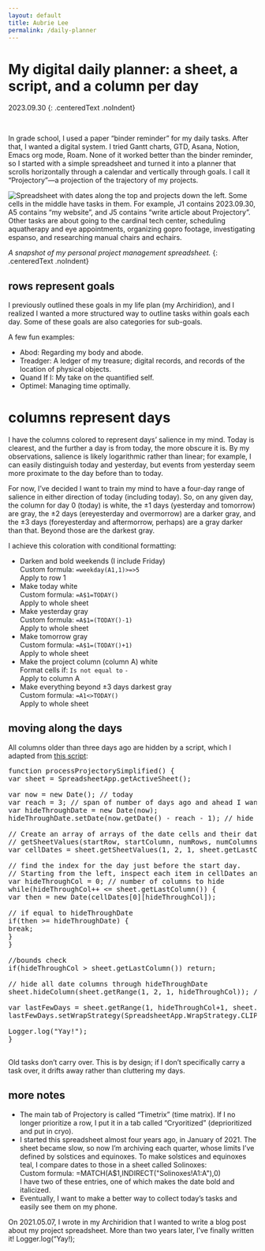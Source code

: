 ```yaml
---
layout: default
title: Aubrie Lee
permalink: /daily-planner
---
```

# My digital daily planner: a sheet, a script, and a column per day

2023.09.30
{: .centeredText .noIndent}

<br>

In grade school, I used a paper “binder reminder” for my daily tasks. After that, I wanted a digital system. I tried Gantt charts, GTD, Asana, Notion, Emacs org mode, Roam. None of it worked better than the binder reminder, so I started with a simple spreadsheet and turned it into a planner that scrolls horizontally through a calendar and vertically through goals. I call it “Projectory”—a projection of the trajectory of my projects.

<img src='/media/projectory-timetrix.png' alt='Spreadsheet with dates along the top and projects down the left. Some cells in the middle have tasks in them. For example, J1 contains 2023.09.30, A5 contains “my website”, and J5 contains “write article about Projectory”. Other tasks are about going to the cardinal tech center, scheduling aquatherapy and eye appointments, organizing gopro footage, investigating espanso, and researching manual chairs and echairs.'>

_A snapshot of my personal project management spreadsheet._
{: .centeredText .noIndent}

## rows represent goals

I previously outlined these goals in my life plan (my Archiridion), and I realized I wanted a more structured way to outline tasks within goals each day. Some of these goals are also categories for sub-goals.

A few fun examples:
* Abod: Regarding my body and abode.
* Treadger: A ledger of my treasure; digital records, and records of the location of physical objects.
* Quand If I: My take on the quantified self.
* Optimel: Managing time optimally.

# columns represent days

I have the columns colored to represent days’ salience in my mind. Today is clearest, and the further a day is from today, the more obscure it is. By my observations, salience is likely logarithmic rather than linear; for example, I can easily distinguish today and yesterday, but events from yesterday seem more proximate to the day before than to today.

For now, I’ve decided I want to train my mind to have a four-day range of salience in either direction of today (including today). So, on any given day, the column for day 0 (today) is white, the ±1 days (yesterday and tomorrow) are gray, the ±2 days (ereyesterday and overmorrow) are a darker gray, and the ±3 days (foreyesterday and aftermorrow, perhaps) are a gray darker than that. Beyond those are the darkest gray. 

I achieve this coloration with conditional formatting:

* Darken and bold weekends (I include Friday) <br>
Custom formula: `=weekday(A1,1)>=>5`  <br>
Apply to row 1
* Make today white  <br>
Custom formula: `=A$1=TODAY()` <br>
Apply to whole sheet
* Make yesterday gray  <br>
Custom formula: `=A$1=(TODAY()-1)`  <br>
Apply to whole sheet
* Make tomorrow gray  <br>
Custom formula: `=A$1=(TODAY()+1)`  <br>
Apply to whole sheet
* Make the project column (column A) white  <br>
Format cells if: `Is not equal to` `-`  <br>
Apply to column A
* Make everything beyond ±3 days darkest gray  <br>
Custom formula: `=A1<>TODAY()`  <br>
Apply to whole sheet

## moving along the days
All columns older than three days ago are hidden by a script, which I adapted from [this script](https://stackoverflow.com/questions/35208357/google-sheets-hiding-columns-based-on-date-in-row-1):
<pre>
function processProjectorySimplified() {
var sheet = SpreadsheetApp.getActiveSheet();

var now = new Date(); // today
var reach = 3; // span of number of days ago and ahead I want to keep salient; 3 days ago is day before ereyesterday
var hideThroughDate = new Date(now);
hideThroughDate.setDate(now.getDate() - reach - 1); // hide through day before reach date, show from reach date onward

// Create an array of arrays of the date cells and their dates
// getSheetValues(startRow, startColumn, numRows, numColumns)
var cellDates = sheet.getSheetValues(1, 2, 1, sheet.getLastColumn()); // All dates in the spreadsheet in row 1

// find the index for the day just before the start day.
// Starting from the left, inspect each item in cellDates and see whether it's the start day.
var hideThroughCol = 0; // number of columns to hide
while(hideThroughCol++ <= sheet.getLastColumn()) {
var then = new Date(cellDates[0][hideThroughCol]);

// if equal to hideThroughDate
if(then >= hideThroughDate) {
break;
}
}

//bounds check
if(hideThroughCol > sheet.getLastColumn()) return;

// hide all date columns through hideThroughDate
sheet.hideColumn(sheet.getRange(1, 2, 1, hideThroughCol)); // row 1, column B, for one row, for number of columns defined by hideThroughCol

var lastFewDays = sheet.getRange(1, hideThroughCol+1, sheet.getLastRow(), reach+1); // add 1 to hideThroughCol to push past project column (column A); add 1 to reach to include last column hidden
lastFewDays.setWrapStrategy(SpreadsheetApp.WrapStrategy.CLIP); // 2021.08.28 set text wrapping to clip for days before today

Logger.log("Yay!");
}

</pre>

Old tasks don’t carry over. This is by design; if I don’t specifically carry a task over, it drifts away rather than cluttering my days.

## more notes

* The main tab of Projectory is called “Timetrix” (time matrix). If I no longer prioritize a row, I put it in a tab called “Cryoritized” (deprioritized and put in cryo).
* I started this spreadsheet almost four years ago, in January of 2021. The sheet became slow, so now I’m archiving each quarter, whose limits I’ve defined by solstices and equinoxes. To make solstices and equinoxes teal, I compare dates to those in a sheet called Solinoxes: <br>
Custom formula: =MATCH(A$1,INDIRECT("Solinoxes!A1:A"),0) <br>
I hav​​e two of these entries, one of which makes the date bold and italicized.
* Eventually, I want to make a better way to collect today’s tasks and easily see them on my phone.

On 2021.05.07, I wrote in my Archiridion that I wanted to write a blog post about my project spreadsheet. More than two years later, I’ve finally written it! Logger.log(“Yay!);
